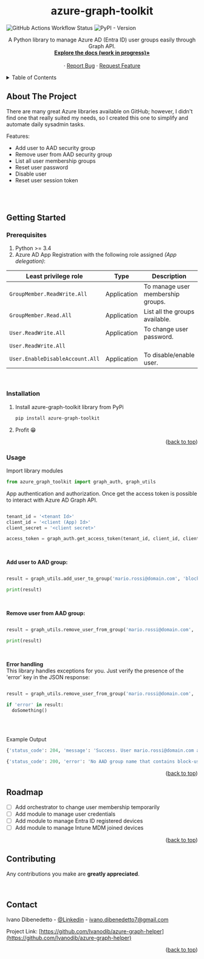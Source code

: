 <!-- PROJECT LOGO -->
<br />
<!--<div align="center">
  <a href="https://github.com/othneildrew/Best-README-Template">
     <img src="images/logo.png" alt="Logo" width="80" height="80">
  </a>-->

  <h1 align="center">azure-graph-toolkit</h1>

  ![GitHub Actions Workflow Status](https://img.shields.io/github/actions/workflow/status/Ivanodib/azure-graph-helper/.github%2Fworkflows%2Fdeployment-pipeline.yml?style=flat) ![PyPI - Version](https://img.shields.io/pypi/v/azure-graph-toolkit) 




  <p align="center">
    A Python library to manage Azure AD (Entra ID) user groups easily through Graph API.
    <br />
    <a href=https://github.com/Ivanodib/azure-graph-toolkit><strong>Explore the docs (work in progress)»</strong></a>
    <br />
    <br />
    ·
    <a href="https://github.com/Ivanodib/azure-graph-toolkit/issues">Report Bug</a>
    ·
    <a href="https://github.com/Ivanodib/azure-graph-toolkit/issues">Request Feature</a>
  </p>
</div>



<!-- TABLE OF CONTENTS -->
<details>
  <summary>Table of Contents</summary>
  <ol>
    <li>
      <a href="#about-the-project">About The Project</a>
      <ul>
        <li><a href="#built-with">Built With</a></li>
      </ul>
    </li>
    <li>
      <a href="#getting-started">Getting Started</a>
      <ul>
        <li><a href="#prerequisites">Prerequisites</a></li>
        <li><a href="#installation">Installation</a></li>
      </ul>
    </li>
    <li><a href="#usage">Usage</a></li>
    <li><a href="#roadmap">Roadmap</a></li>
    <li><a href="#contributing">Contributing</a></li>
    <li><a href="#license">License</a></li>
    <li><a href="#contact">Contact</a></li>
    <li><a href="#acknowledgments">Acknowledgments</a></li>
  </ol>
</details>



<!-- ABOUT THE PROJECT -->
## About The Project
There are many great Azure libraries available on GitHub; however, I didn't find one that really suited my needs, so I created this one to simplify and automate daily sysadmin tasks.

Features:
* Add user to AAD security group
* Remove user from AAD security group
* List all user membership groups
* Reset user password
* Disable user
* Reset user session token

<!-- Here's why:
* Automate Sysadmin daily task
* Get user and groups informations. -->

<br>
<br>


<!-- GETTING STARTED -->
## Getting Started


### Prerequisites

1. Python >= 3.4
2. Azure AD App Registration with the following role assigned *(App delegation)*:


| Least privilege role | Type | Description |
| --- | --- | --- |
| `GroupMember.ReadWrite.All` | Application | To manage user membership groups. |
| `GroupMember.Read.All` | Application | List all the groups available. |
| `User.ReadWrite.All` | Application | To change user password. |
| `User.ReadWrite.All`
`User.EnableDisableAccount.All`| Application | To disable/enable user. |

<br>

### Installation

1. Install azure-graph-toolkit library from PyPi 
   ```sh
   pip install azure-graph-toolkit
    ```
2. Profit 😁

<p align="right">(<a href="#readme-top">back to top</a>)</p>



<!-- USAGE EXAMPLES -->
### Usage

Import library modules

```python
from azure_graph_toolkit import graph_auth, graph_utils
   ```

App authentication and authorization. Once get the access token is possible to interact with Azure AD Graph API.
```python

tenant_id = '<tenant Id>'
client_id = '<client (App) Id>'
client_secret = '<client secret>'

access_token = graph_auth.get_access_token(tenant_id, client_id, client_secret)
   ```

<br>


**Add user to AAD group:**
```python

result = graph_utils.add_user_to_group('mario.rossi@domain.com', 'block-usb-group', access_token)

print(result)


 ```

<br>

 **Remove user from AAD group:**
```python

result = graph_utils.remove_user_from_group('mario.rossi@domain.com', 'block-usb-group', access_token)

print(result)
 ```
 <br>

 **Error handling**<br>
 This library handles exceptions for you. Just verify the presence of the 'error' key in the JSON response: 
```python

result = graph_utils.remove_user_from_group('mario.rossi@domain.com', 'block-usb-group', access_token)

if 'error' in result:
  doSomething()
   
 ```
<br>

  Example Output
 ```python
 {'status_code': 204, 'message': 'Success. User mario.rossi@domain.com added to AAD group block-usb-group.'}
 
 ```
 ```python
 {'status_code': 200, 'error': 'No AAD group name that contains block-usb-group found. Try another name.'}
 ```


<!--_For more examples, please refer to the [Documentation](https://example.com)_ -->

<p align="right">(<a href="#readme-top">back to top</a>)</p>



<!-- ROADMAP -->
## Roadmap

- [ ] Add orchestrator to change user membership temporarily
- [ ] Add module to manage user credentials
- [ ] Add module to manage Entra ID registered devices
- [ ] Add module to manage Intune MDM joined devices

<!-- See the [open issues](https://github.com/othneildrew/Best-README-Template/issues) for a full list of proposed features (and known issues). -->

<p align="right">(<a href="#readme-top">back to top</a>)</p>


<!-- CONTRIBUTING -->
## Contributing
Any contributions you make are **greatly appreciated**.

<br>



<!-- CONTACT -->
## Contact
Ivano Dibenedetto - [@Linkedin](https://www.linkedin.com/in/ivano-dibenedetto-b526ab188/) - ivano.dibenedetto7@gmail.com

Project Link: [https://github.com/Ivanodib/azure-graph-helper](https://github.com/Ivanodib/azure-graph-helper)

<p align="right">(<a href="#readme-top">back to top</a>)</p>

